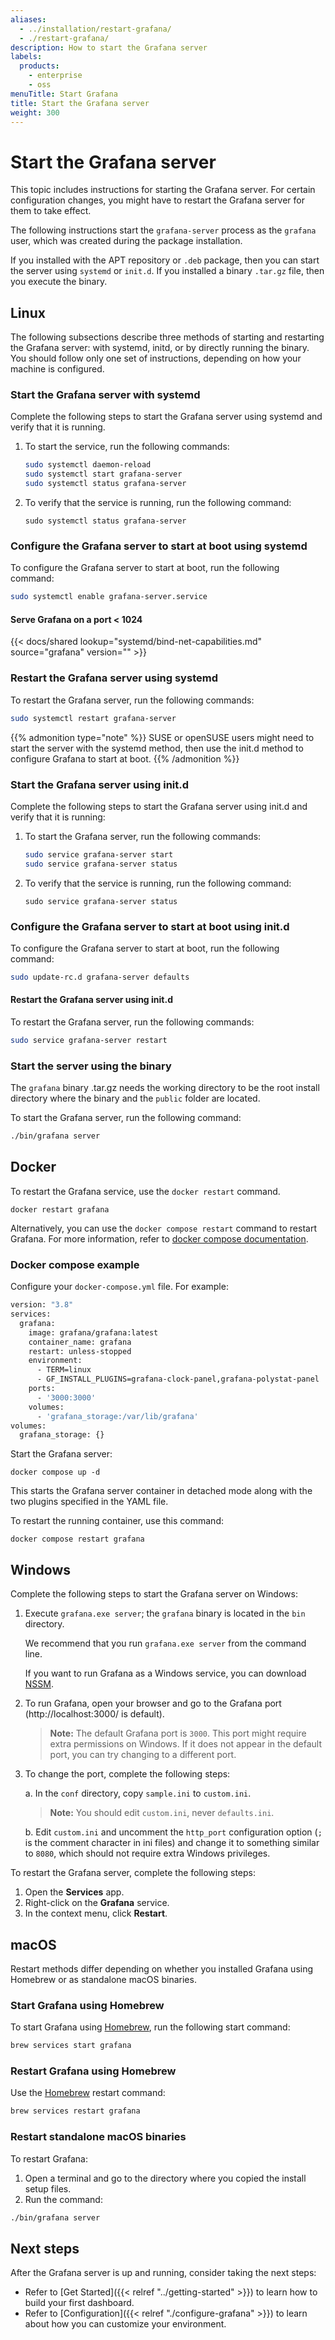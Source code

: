 ```yaml
---
aliases:
  - ../installation/restart-grafana/
  - ./restart-grafana/
description: How to start the Grafana server
labels:
  products:
    - enterprise
    - oss
menuTitle: Start Grafana
title: Start the Grafana server
weight: 300
---
```


# Start the Grafana server

This topic includes instructions for starting the Grafana server. For certain configuration changes, you might have to restart the Grafana server for them to take effect.

The following instructions start the `grafana-server` process as the `grafana` user, which was created during the package installation.

If you installed with the APT repository or `.deb` package, then you can start the server using `systemd` or `init.d`. If you installed a binary `.tar.gz` file, then you execute the binary.

## Linux

The following subsections describe three methods of starting and restarting the Grafana server: with systemd, initd, or by directly running the binary. You should follow only one set of instructions, depending on how your machine is configured.

### Start the Grafana server with systemd

Complete the following steps to start the Grafana server using systemd and verify that it is running.

1. To start the service, run the following commands:

   ```bash
   sudo systemctl daemon-reload
   sudo systemctl start grafana-server
   sudo systemctl status grafana-server
   ```

1. To verify that the service is running, run the following command:

   ```
   sudo systemctl status grafana-server
   ```

### Configure the Grafana server to start at boot using systemd

To configure the Grafana server to start at boot, run the following command:

```bash
sudo systemctl enable grafana-server.service
```

#### Serve Grafana on a port < 1024

{{< docs/shared lookup="systemd/bind-net-capabilities.md" source="grafana" version="<GRAFANA VERSION>" >}}

### Restart the Grafana server using systemd

To restart the Grafana server, run the following commands:

```bash
sudo systemctl restart grafana-server
```

{{% admonition type="note" %}}
SUSE or openSUSE users might need to start the server with the systemd method, then use the init.d method to configure Grafana to start at boot.
{{% /admonition %}}

### Start the Grafana server using init.d

Complete the following steps to start the Grafana server using init.d and verify that it is running:

1. To start the Grafana server, run the following commands:

   ```bash
   sudo service grafana-server start
   sudo service grafana-server status
   ```

1. To verify that the service is running, run the following command:

   ```
   sudo service grafana-server status
   ```

### Configure the Grafana server to start at boot using init.d

To configure the Grafana server to start at boot, run the following command:

```bash
sudo update-rc.d grafana-server defaults
```

#### Restart the Grafana server using init.d

To restart the Grafana server, run the following commands:

```bash
sudo service grafana-server restart
```

### Start the server using the binary

The `grafana` binary .tar.gz needs the working directory to be the root install directory where the binary and the `public` folder are located.

To start the Grafana server, run the following command:

```bash
./bin/grafana server
```

## Docker

To restart the Grafana service, use the `docker restart` command.

`docker restart grafana`

Alternatively, you can use the `docker compose restart` command to restart Grafana. For more information, refer to [docker compose documentation](https://docs.docker.com/compose/).

### Docker compose example

Configure your `docker-compose.yml` file. For example:

```bash
version: "3.8"
services:
  grafana:
    image: grafana/grafana:latest
    container_name: grafana
    restart: unless-stopped
    environment:
      - TERM=linux
      - GF_INSTALL_PLUGINS=grafana-clock-panel,grafana-polystat-panel
    ports:
      - '3000:3000'
    volumes:
      - 'grafana_storage:/var/lib/grafana'
volumes:
  grafana_storage: {}
```

Start the Grafana server:

`docker compose up -d`

This starts the Grafana server container in detached mode along with the two plugins specified in the YAML file.

To restart the running container, use this command:

`docker compose restart grafana`

## Windows

Complete the following steps to start the Grafana server on Windows:

1. Execute `grafana.exe server`; the `grafana` binary is located in the `bin` directory.

   We recommend that you run `grafana.exe server` from the command line.

   If you want to run Grafana as a Windows service, you can download [NSSM](https://nssm.cc/).

1. To run Grafana, open your browser and go to the Grafana port (http://localhost:3000/ is default).

   > **Note:** The default Grafana port is `3000`. This port might require extra permissions on Windows. If it does not appear in the default port, you can try changing to a different port.

1. To change the port, complete the following steps:

   a. In the `conf` directory, copy `sample.ini` to `custom.ini`.

   > **Note:** You should edit `custom.ini`, never `defaults.ini`.

   b. Edit `custom.ini` and uncomment the `http_port` configuration option (`;` is the comment character in ini files) and change it to something similar to `8080`, which should not require extra Windows privileges.

To restart the Grafana server, complete the following steps:

1. Open the **Services** app.
1. Right-click on the **Grafana** service.
1. In the context menu, click **Restart**.

## macOS

Restart methods differ depending on whether you installed Grafana using Homebrew or as standalone macOS binaries.

### Start Grafana using Homebrew

To start Grafana using [Homebrew](http://brew.sh/), run the following start command:

```bash
brew services start grafana
```

### Restart Grafana using Homebrew

Use the [Homebrew](http://brew.sh/) restart command:

```bash
brew services restart grafana
```

### Restart standalone macOS binaries

To restart Grafana:

1. Open a terminal and go to the directory where you copied the install setup files.
1. Run the command:

```bash
./bin/grafana server
```

## Next steps

After the Grafana server is up and running, consider taking the next steps:

- Refer to [Get Started]({{< relref "../getting-started" >}}) to learn how to build your first dashboard.
- Refer to [Configuration]({{< relref "./configure-grafana" >}}) to learn about how you can customize your environment.
